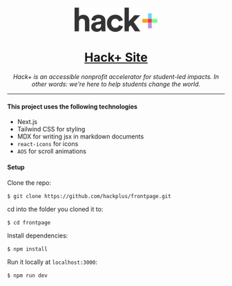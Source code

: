 <p align="center"><img width="192px" alt="Hack+ Logo" src="./public/img/logos/logo.svg"></p>
<h1 align="center"><a href="https://hackplus.io/">Hack+ Site</a></h1>
<p align="center"><i>Hack+ is an accessible nonprofit accelerator for student-led impacts. In other words: we're here to help students change the world.</i></p>

---

#### This project uses the following technologies

- Next.js
- Tailwind CSS for styling
- MDX for writing jsx in markdown documents
- `react-icons` for icons
- `AOS` for scroll animations

#### Setup

Clone the repo:

```shell
$ git clone https://github.com/hackplus/frontpage.git
```

cd into the folder you cloned it to:

```
$ cd frontpage
```

Install dependencies:

```shell
$ npm install
```

Run it locally at `localhost:3000`:

```shell
$ npm run dev
```
